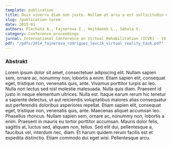 ```yaml
---
template: publication
title: Duis viverra diam non justo. Nullam at arcu a est sollicitudin euismod. Pellentesque habitant
slug: /publication-lorem
date: 2015-01
authors: Plechata A., Fajnerova I., Hejtmanek L., Sahula V.
category: Conference proceedings
jurnal: International Conference on Virtual Rehabilitation (ICVR) - 19.-21. 6. 2017, Montreal, Canada
pdf: "/pdfs/2014_fajnerova_rodriguez_levcik_virtual_reality_task.pdf"
---
```


### Abstrakt

Lorem ipsum dolor sit amet, consectetuer adipiscing elit. Nullam sapien sem, ornare ac, nonummy non, lobortis a enim. Etiam sapien elit, consequat eget, tristique non, venenatis quis, ante. Vivamus porttitor turpis ac leo. Nulla non lectus sed nisl molestie malesuada. Nulla quis diam. Praesent id justo in neque elementum ultrices. Nulla est. Itaque earum rerum hic tenetur a sapiente delectus, ut aut reiciendis voluptatibus maiores alias consequatur aut perferendis doloribus asperiores repellat. Etiam sapien elit, consequat eget, tristique non, venenatis quis, ante. Maecenas aliquet accumsan leo. Phasellus rhoncus. Nullam sapien sem, ornare ac, nonummy non, lobortis a enim. Praesent in mauris eu tortor porttitor accumsan. Mauris dolor felis, sagittis at, luctus sed, aliquam non, tellus. Sed elit dui, pellentesque a, faucibus vel, interdum nec, diam. Et harum quidem rerum facilis est et expedita distinctio. Etiam commodo dui eget wisi. Pellentesque arcu.


